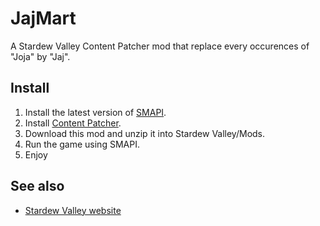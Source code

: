 # JajMart
A Stardew Valley Content Patcher mod that replace every occurences of "Joja" by "Jaj".

## Install
1. Install the latest version of [SMAPI](https://smapi.io).
2. Install [Content Patcher](https://www.nexusmods.com/stardewvalley/mods/1915).
3. Download this mod and unzip it into Stardew Valley/Mods.
4. Run the game using SMAPI.
5. Enjoy

## See also
- [Stardew Valley website](https://www.stardewvalley.net)
